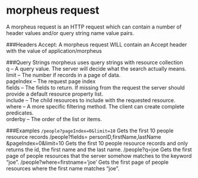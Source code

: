 morpheus request
========
A morpheus request is an HTTP request which can contain a number of header values and/or query string name value pairs.

###Headers
Accept: A morpheus request WILL contain an Accept header with the value of application/morpheus

###Query Strings
morpheus uses query strings with resource collection  
q – A query value. The server will decide what the search actually means.  
limit – The number if records in a page of data.  
pageIndex – The request page index  
fields – The fields to return. If missing from the request the server should provide a default resource property list.  
include – The child resources to include with the requested resource.  
where – A more specific filtering method. The client can create complete predicates.  
orderby – The order of the list or items.  

###Examples
`/people?pageIndex=0&limit=10`
Gets the first 10 people resource records
/people?fields= personID,firstName,lastName &pageIndex=0&limit=10
Gets the first 10 people resource records and only returns the id, the first name and the last name.
/people?q=joe
Gets the first page of people resources that the server somehow matches to the keyword “joe”.
/people?where=firstname=’joe’
Gets the first page of people resources where the first name matches “joe”.







